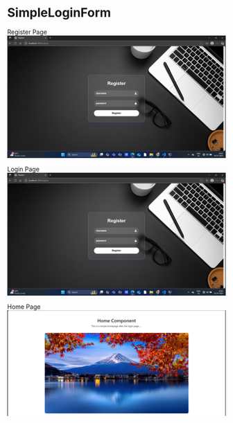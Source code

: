 # SimpleLoginForm







Register Page
![image alt](https://github.com/Gopika-T2103/Loginformsubmission/blob/main/Register.png)

Login Page
![image alt](https://github.com/Gopika-T2103/Loginformsubmission/blob/main/Register.png)


Home Page
![image alt](https://github.com/Gopika-T2103/SimpleLoginForm/blob/main/Home.png)
